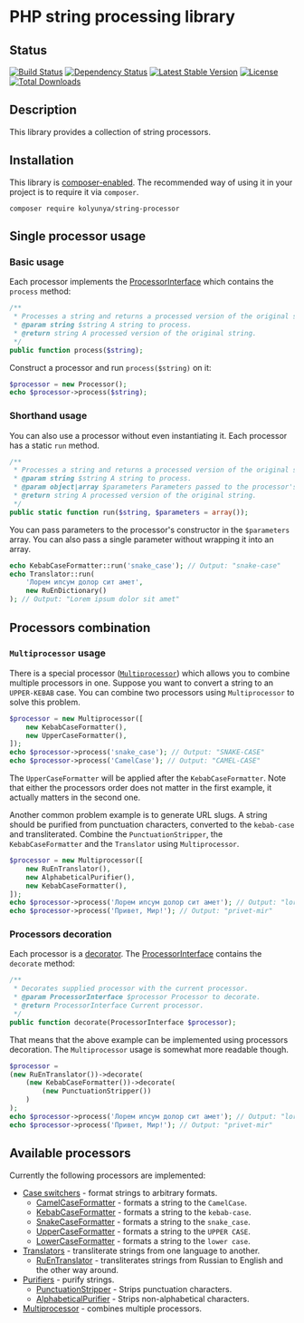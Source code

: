 # PHP string processing library

## Status
[![Build Status](https://travis-ci.org/Kolyunya/string-processor.svg?branch=master)](https://travis-ci.org/Kolyunya/string-processor)
[![Dependency Status](https://www.versioneye.com/user/projects/58f8b0a26ac1710042505b00/badge.svg?style=flat-square)](https://www.versioneye.com/user/projects/58f8b0a26ac1710042505b00)
[![Latest Stable Version](https://poser.pugx.org/kolyunya/string-processor/v/stable)](https://packagist.org/packages/kolyunya/string-processor)
[![License](https://poser.pugx.org/kolyunya/string-processor/license)](https://packagist.org/packages/kolyunya/string-processor)
[![Total Downloads](https://poser.pugx.org/kolyunya/string-processor/downloads)](https://packagist.org/packages/kolyunya/string-processor)

## Description
This library provides a collection of string processors.

## Installation
This library is [composer-enabled](https://packagist.org/packages/kolyunya/string-processor). The recommended way of using it in your project is to require it via `composer`.
~~~
composer require kolyunya/string-processor
~~~

## Single processor usage

### Basic usage
Each processor implements the [ProcessorInterface](https://github.com/Kolyunya/string-processor/blob/master/sources/ProcessorInterface.php) which contains the `process` method:
~~~php
/**
 * Processes a string and returns a processed version of the original string.
 * @param string $string A string to process.
 * @return string A processed version of the original string.
 */
public function process($string);
~~~

Construct a processor and run `process($string)` on it:
~~~php
$processor = new Processor();
echo $processor->process($string);
~~~

### Shorthand usage
You can also use a processor without even instantiating it. Each processor has a static `run` method.
~~~php
/**
 * Processes a string and returns a processed version of the original string.
 * @param string $string A string to process.
 * @param object|array $parameters Parameters passed to the processor's constructor.
 * @return string A processed version of the original string.
 */
public static function run($string, $parameters = array());
~~~
You can pass parameters to the processor's constructor in the `$parameters` array. You can also pass a single parameter without wrapping it into an array.
~~~php
echo KebabCaseFormatter::run('snake_case'); // Output: "snake-case"
echo Translator::run(
    'Лорем ипсум долор сит амет',
    new RuEnDictionary()
); // Output: "Lorem ipsum dolor sit amet"
~~~

## Processors combination

### `Multiprocessor` usage
There is a special processor ([`Multiprocessor`](https://github.com/Kolyunya/string-processor/blob/master/sources/Multiprocessor.php)) which allows you to combine multiple processors in one. Suppose you want to convert a string to an `UPPER-KEBAB` case. You can combine two processors using `Multiprocessor` to solve this problem.
~~~php
$processor = new Multiprocessor([
    new KebabCaseFormatter(),
    new UpperCaseFormatter(),
]);
echo $processor->process('snake_case'); // Output: "SNAKE-CASE"
echo $processor->process('CamelCase'); // Output: "CAMEL-CASE"
~~~
The `UpperCaseFormatter` will be applied after the `KebabCaseFormatter`. Note that either the processors order does not matter in the first example, it actually matters in the second one.

Another common problem example is to generate URL slugs. A string should be purified from punctuation characters, converted to the `kebab-case` and transliterated. Combine the `PunctuationStripper`, the `KebabCaseFormatter` and the `Translator` using `Multiprocessor`.
~~~php
$processor = new Multiprocessor([
    new RuEnTranslator(),
    new AlphabeticalPurifier(),
    new KebabCaseFormatter(),
]);
echo $processor->process('Лорем ипсум долор сит амет'); // Output: "lorem-ipsum-dolor-sit-amet"
echo $processor->process('Привет, Мир!'); // Output: "privet-mir"
~~~

### Processors decoration
Each processor is a [decorator](https://en.wikipedia.org/wiki/Decorator_pattern). The [ProcessorInterface](https://github.com/Kolyunya/string-processor/blob/master/sources/ProcessorInterface.php) contains the `decorate` method:
~~~php
/**
 * Decorates supplied processor with the current processor.
 * @param ProcessorInterface $processor Processor to decorate.
 * @return ProcessorInterface Current processor.
 */
public function decorate(ProcessorInterface $processor);
~~~
That means that the above example can be implemented using processors decoration. The `Multiprocessor` usage is somewhat more readable though.
~~~php
$processor =
(new RuEnTranslator())->decorate(
    (new KebabCaseFormatter())->decorate(
        (new PunctuationStripper())
    )
);
echo $processor->process('Лорем ипсум долор сит амет'); // Output: "lorem-ipsum-dolor-sit-amet"
echo $processor->process('Привет, Мир!'); // Output: "privet-mir"
~~~

## Available processors
Currently the following processors are implemented:
* [Case switchers](https://github.com/Kolyunya/string-processor/blob/master/sources/Format/CaseSwitcher.php) - format strings to arbitrary formats.
    * [CamelCaseFormatter](https://github.com/Kolyunya/string-processor/blob/master/sources/Format/CamelCaseFormatter.php) - formats a string to the `CamelCase`.
    * [KebabCaseFormatter](https://github.com/Kolyunya/string-processor/blob/master/sources/Format/KebabCaseFormatter.php) - formats a string to the `kebab-case`.
    * [SnakeCaseFormatter](https://github.com/Kolyunya/string-processor/blob/master/sources/Format/SnakeCaseFormatter.php) - formats a string to the `snake_case`.
    * [UpperCaseFormatter](https://github.com/Kolyunya/string-processor/blob/master/sources/Format/UpperCaseFormatter.php) - formats a string to the `UPPER CASE`.
    * [LowerCaseFormatter](https://github.com/Kolyunya/string-processor/blob/master/sources/Format/LowerCaseFormatter.php) - formats a string to the `lower case`.
* [Translators](https://github.com/Kolyunya/string-processor/blob/master/sources/Translit/Translator.php) - transliterate strings from one language to another.
    * [RuEnTranslator](https://github.com/Kolyunya/string-processor/blob/master/sources/Translit/RuEnTranslator.php) - transliterates strings from Russian to English and the other way around.
* [Purifiers](https://github.com/Kolyunya/string-processor/blob/master/sources/Purify/BasePurifier.php) - purify strings.
    * [PunctuationStripper](https://github.com/Kolyunya/string-processor/blob/master/sources/Purify/PunctuationStripper.php) - Strips punctuation characters.
    * [AlphabeticalPurifier](https://github.com/Kolyunya/string-processor/blob/master/sources/Purify/AlphabeticalPurifier.php) - Strips non-alphabetical characters.
* [Multiprocessor](https://github.com/Kolyunya/string-processor/blob/master/sources/Multiprocessor.php) - combines multiple processors.

